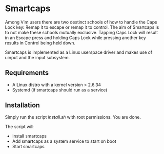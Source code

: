 Smartcaps 
========= 

Among Vim users there are two destinct schools of how to handle the Caps Lock
key: Remap it to escape or remap it to control.  The aim of Smartcaps is to not
make these schools mutually exclusive: Tapping Caps Lock will result in an
Escape press and holding Caps Lock while pressing another key results in
Control being held down.

Smartcaps is implemented as a Linux userspace driver and makes use of uinput
and the input subsystem.

Requirements
------------
* A Linux distro with a kernel version > 2.6.34
* Systemd (if smartcaps should run as a service)

Installation
------------
Simply run the script _install.sh_ with root permissions. You are done. 

The script will:
- Install smartcaps
- Add smartcaps as a system service to start on boot
- Start smartcaps
